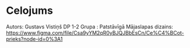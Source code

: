 # Celojums
Autors: Gustavs Vistiņš DP 1-2
Grupa : Patstāvīgā
Mājaslapas dizains:
  https://www.figma.com/file/Csa9yYM2qR0yBJQJBbEsCn/Ce%C4%BCot-prieks?node-id=0%3A1
